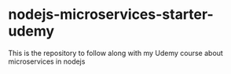 # nodejs-microservices-starter-udemy
This is the repository to follow along with my Udemy course about microservices in nodejs
